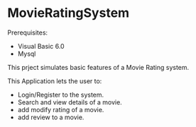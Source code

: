 # MovieRatingSystem

Prerequisites:
 - Visual Basic 6.0
 - Mysql

This prject simulates basic features of a Movie Rating system.

This Application lets the user to:
  - Login/Register to the system.
  - Search and view details of a movie.
  - add modify rating of a movie.
  - add review to a movie.



